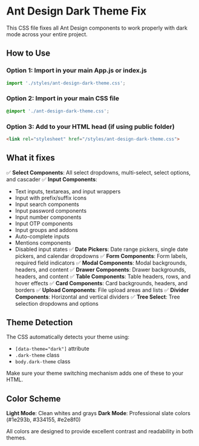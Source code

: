 # Ant Design Dark Theme Fix

This CSS file fixes all Ant Design components to work properly with dark mode across your entire project.

## How to Use

### Option 1: Import in your main App.js or index.js
```javascript
import './styles/ant-design-dark-theme.css';
```

### Option 2: Import in your main CSS file
```css
@import './ant-design-dark-theme.css';
```

### Option 3: Add to your HTML head (if using public folder)
```html
<link rel="stylesheet" href="/styles/ant-design-dark-theme.css">
```

## What it fixes

✅ **Select Components**: All select dropdowns, multi-select, select options, and cascader
✅ **Input Components**:
   - Text inputs, textareas, and input wrappers
   - Input with prefix/suffix icons
   - Input search components
   - Input password components
   - Input number components
   - Input OTP components
   - Input groups and addons
   - Auto-complete inputs
   - Mentions components
   - Disabled input states
✅ **Date Pickers**: Date range pickers, single date pickers, and calendar dropdowns
✅ **Form Components**: Form labels, required field indicators
✅ **Modal Components**: Modal backgrounds, headers, and content
✅ **Drawer Components**: Drawer backgrounds, headers, and content
✅ **Table Components**: Table headers, rows, and hover effects
✅ **Card Components**: Card backgrounds, headers, and borders
✅ **Upload Components**: File upload areas and lists
✅ **Divider Components**: Horizontal and vertical dividers
✅ **Tree Select**: Tree selection dropdowns and options

## Theme Detection

The CSS automatically detects your theme using:
- `[data-theme="dark"]` attribute
- `.dark-theme` class
- `body.dark-theme` class

Make sure your theme switching mechanism adds one of these to your HTML.

## Color Scheme

**Light Mode**: Clean whites and grays
**Dark Mode**: Professional slate colors (#1e293b, #334155, #e2e8f0)

All colors are designed to provide excellent contrast and readability in both themes.
